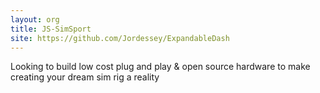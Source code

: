 ```yaml
---
layout: org
title: JS-SimSport
site: https://github.com/Jordessey/ExpandableDash
---
```

Looking to build low cost plug and play & open source hardware to make creating your dream sim rig a reality
